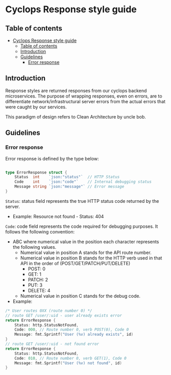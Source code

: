 # Cyclops Response style guide

## Table of contents

- [Cyclops Response style guide](#cyclops-response-style-guide)
  - [Table of contents](#table-of-contents)
  - [Introduction](#introduction)
  - [Guidelines](#guidelines)
    - [Error response](#error-response)

## Introduction

Response styles are returned responses from our cyclops backend microservices. The purpose of wrapping
responses, even on errors, are to differentiate network/infrastructural server errors from the actual errors
that were caught by our services.

This paradigm of design refers to Clean Architecture by uncle bob.

## Guidelines

### Error response

Error response is defined by the type below:
```go

type ErrorResponse struct {
	Status  int    `json:"status"`  // HTTP Status
	Code    int    `json:"code"`    // Internal debugging status
	Message string `json:"message"` // Error message
}
```

`Status`: status field represents the true HTTP status code returned by the server.
- Example: Resource not found - Status: 404

`Code`: code field represents the code required for debugging purposes. It follows the following convention:
- ABC where numerical value in the position each character represents the following values.
  - Numerical value in position A stands for the API route number.
  - Numerical value in position B stands for the HTTP verb used in that API in the order of (POST/GET/PATCH/PUT/DELETE)
    - POST: 0
    - GET: 1
    - PATCH: 2
    - PUT: 3
    - DELETE: 4
  - Numerical value in position C stands for the debug code.
- Example:
```go
/* User routes 0XX (route number 0) */
// route GET /user/:uid - user already exists error
return ErrorResponse {
    Status: http.StatusNotFound,
    Code: 000, // Route number 0, verb POST(0), Code 0
    Message: fmt.Sprintf("User (%v) already exists", id)
}
// route GET /user/:uid - not found error
return ErrorResponse {
    Status: http.StatusNotFound,
    Code: 010, // Route number 0, verb GET(1), Code 0
    Message: fmt.Sprintf("User (%v) not found", id)
}
```